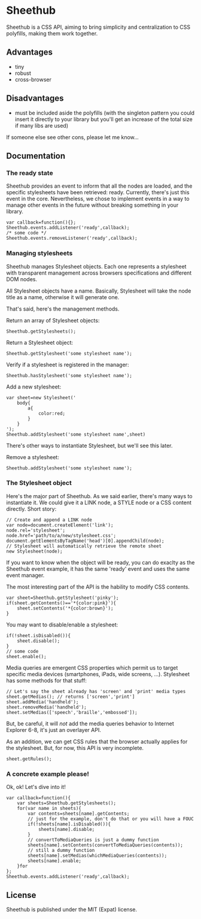 Sheethub
========

Sheethub is a CSS API, aiming to bring simplicity and centralization to CSS polyfills, making them work together.

Advantages
----------

- tiny
- robust
- cross-browser

Disadvantages
-------------

- must be included aside the polyfills (with the singleton pattern you could insert it directly to your library but you'll get an increase of the total size if many libs are used)

If someone else see other cons, please let me know...

Documentation
-------------

### The ready state

Sheethub provides an event to inform that all the nodes are loaded, and the specific stylesheets have been retrieved: ready. Currently, there's just this event in the core. Nevertheless, we chose to implement events in a way to manage other events in the future without breaking something in your library.

    var callback=function(){};
    Sheethub.events.addListener('ready',callback);
    /* some code */
    Sheethub.events.removeListener('ready',callback);

### Managing stylesheets

Sheethub manages Stylesheet objects. Each one represents a stylesheet with transparent management across browsers specifications and different DOM nodes.

All Stylesheet objects have a name. Basically, Stylesheet will take the node title as a name, otherwise it will generate one.

That's said, here's the management methods. 

Return an array of Stylesheet objects:

    Sheethub.getStylesheets();

Return a Stylesheet object:

    Sheethub.getStylesheet('some stylesheet name');

Verify if a stylesheet is registered in the manager:

    Sheethub.hasStylesheet('some stylesheet name');

Add a new stylesheet:

    var sheet=new Stylesheet('
        body{
            a{
                color:red;
            }
        }
    ');
    Sheethub.addStylesheet('some stylesheet name',sheet)
    
There's other ways to instantiate Stylesheet, but we'll see this later.

Remove a stylesheet:

    Sheethub.addStylesheet('some stylesheet name');

### The Stylesheet object

Here's the major part of Sheethub. As we said earlier, there's many ways to instantiate it. We could give it a LINK node, a STYLE node or a CSS content directly. Short story:

    // Create and append a LINK node
    var node=document.createElement('link');
    node.rel='stylesheet';
    node.href='path/to/a/new/stylesheet.css';
    document.getElementsByTagName('head')[0].appendChild(node);
    // Stylesheet will automatically retrieve the remote sheet
    new Stylesheet(node);

If you want to know when the object will be ready, you can do exaclty as the Sheethub event example, it has the same 'ready' event and uses the same event manager.

The most interesting part of the API is the hability to modify CSS contents.

    var sheet=Sheethub.getStylesheet('pinky');
    if(sheet.getContents()=='*{color:pink}'){
        sheet.setContents('*{color:brown}');
    }

You may want to disable/enable a stylesheet:

    if(!sheet.isDisabled()){
        sheet.disable();
    }
    // some code
    sheet.enable();

Media queries are emergent CSS properties which permit us to target specific media devices (smartphones, iPads, wide screens, ...). Stylesheet has some methods for that stuff:

    // Let's say the sheet already has 'screen' and 'print' media types
    sheet.getMedias(); // returns ['screen','print']
    sheet.addMedia('handheld');
    sheet.removeMedia('handheld');
    sheet.setMedias(['speech','braille','embossed']);

But, be careful, it will _not_ add the media queries behavior to Internet Explorer 6-8, it's just an overlayer API.

As an addition, we can get CSS rules that the browser actually applies for the stylesheet. But, for now, this API is very incomplete.

    sheet.getRules();

### A concrete example please!

Ok, ok! Let's dive into it!

    var callback=function(){
        var sheets=Sheethub.getStylesheets();
        for(var name in sheets){
            var contents=sheets[name].getContents;
            // just for the example, don't do that or you will have a FOUC
            if(!sheets[name].isDisabled()){
                sheets[name].disable;
            }
            // convertToMediaQueries is just a dummy function
            sheets[name].setContents(convertToMediaQueries(contents));
            // still a dummy function
            sheets[name].setMedias(whichMediaQueries(contents));
            sheets[name].enable;
        }for
    };
    Sheethub.events.addListener('ready',callback);

License
-------
Sheethub is published under the MIT (Expat) license.
